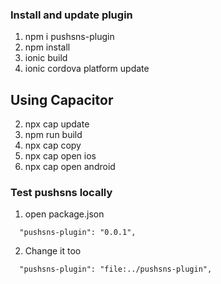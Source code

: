 ### Install and update plugin
1. npm i pushsns-plugin
2. npm install
3. ionic build
4. ionic cordova platform update


## Using Capacitor

2. npx cap update
3. npm run build
4. npx cap copy 
5. npx cap open ios 
6. npx cap open android

### Test pushsns locally
1. open package.json
```
  "pushsns-plugin": "0.0.1",
```
2. Change it too
```
  "pushsns-plugin": "file:../pushsns-plugin",
```